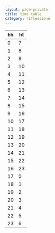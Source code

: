 ```yaml
--- 
layout: page-private
title: time table
category: riflessione
---
```


hh | ht
--- | ---
0   | 7 
1   | 8 
2   | 9 
3   | 10
4   | 11
5   | 12
6   | 13
7   | 14
8   | 15
9   | 16
10  | 17
11  | 18
12  | 19
13  | 20
14  | 21
15  | 22
16  | 23
17  | 0
18  | 1
19  | 2
20  | 3
21  | 4
22  | 5
23  | 6
